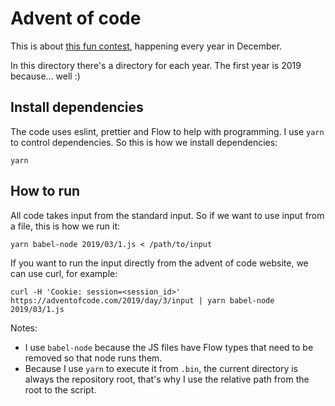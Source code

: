 # Advent of code 

This is about [this fun contest](https://adventofcode.com/), happening every year in
December.

In this directory there's a directory for each year. The first year is 2019
because... well :)

## Install dependencies

The code uses eslint, prettier and Flow to help with programming. I use `yarn`
to control dependencies. So this is how we install dependencies:
```
yarn
```

## How to run

All code takes input from the standard input. So if we want to use input from a
file, this is how we run it:

```
yarn babel-node 2019/03/1.js < /path/to/input
```

If you want to run the input directly from the advent of code website, we can
use curl, for example:
```
curl -H 'Cookie: session=<session_id>' https://adventofcode.com/2019/day/3/input | yarn babel-node 2019/03/1.js
```

Notes:
* I use `babel-node` because the JS files have Flow types that need to be
  removed so that node runs them.
* Because I use `yarn` to execute it from `.bin`, the current directory is
  always the repository root, that's why I use the relative path from the root
  to the script.
